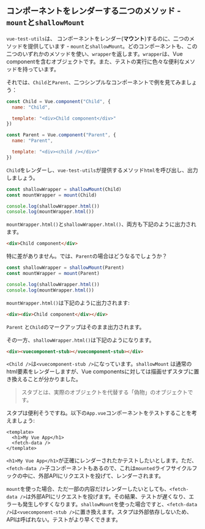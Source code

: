 ## コンポーネントをレンダーする二つのメソッド - `mount`と`shallowMount`
`vue-test-utils`は、 コンポーネントをレンダー(__マウント__)するのに、二つのメソッドを提供しています - `mount`と`shallowMount`。どのコンポーネントも、この二つのいずれかのメソッドを使い、`wrapper`を返します。`wrapper`は、Vue componentを含むオブジェクトです。また、テストの実行に色々な便利なメソッドを持っています。

それでは、`Child`と`Parent`、二つシンプルなコンポーネントで例を見てみましょう：

```js
const Child = Vue.component("Child", {
  name: "Child",

  template: "<div>Child component</div>"
})

const Parent = Vue.component("Parent", {
  name: "Parent",

  template: "<div><child /></div>"
})
```

`Child`をレンダーし、`vue-test-utils`が提供するメソッド`html`を呼び出し、出力しましょう。

```js
const shallowWrapper = shallowMount(Child)
const mountWrapper = mount(Child)

console.log(shallowWrapper.html())
console.log(mountWrapper.html())
```

`mountWrapper.html()`と`shallowWrapper.html()`、両方も下記のように出力されます。


```html
<div>Child component</div>
```

特に差がありません。では、`Parent`の場合はどうなるでしょうか？

```js
const shallowWrapper = shallowMount(Parent)
const mountWrapper = mount(Parent)

console.log(shallowWrapper.html())
console.log(mountWrapper.html())
```

`mountWrapper.html()`は下記のように出力されます:

```html
<div><div>Child component</div></div>
```

`Parent` と`Child`のマークアップはそのまま出力されます。

その一方、`shallowWrapper.html()`は下記のようになります。

```html
<div><vuecomponent-stub></vuecomponent-stub></div>
```

`<Child />`は`<vuecomponent-stub />`になっています。`shallowMount` は通常のhtml要素をレンダーしますが、Vue componentsに対しては描画せずスタブに置き換えることが分かりました。

> スタブとは、実際のオブジェクトを代替する「偽物」のオブジェクトです。

スタプは便利そうですね。以下の`App.vue`コンポーネントをテストすることを考えましょう:

```vue
<template>
  <h1>My Vue App</h1>
  <fetch-data />
</template>
```

`<h1>My Vue App</h1>`が正確にレンダーされたかテストしたいとします。ただ、`<fetch-data />`子コンポーネントもあるので、これは`mounted`ライフサイクルフックの中に、外部APIにリクエストを投げて、レンダーされます。

`mount`を使った場合、ただ一部の内容だけレンダーしたいとしても、`<fetch-data />`は外部APIにリクエストを投げます。その結果、テストが遅くなり、エラーも発生しやすくなります。`shallowMount`を使った場合ですと、`<fetch-data />`は`<vuecomponent-stub />`に置き換えます。スタプは外部依存しないため、APIは呼ばれない。テストがより早くできます。

